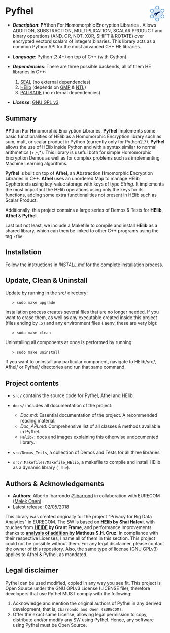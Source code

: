 # Pyfhel <img width="10%" height="10%" align="right"  src="/docs/logo/logo.png">

* **_Description_**: **PY**thon **F**or **H**omomorphic **E**ncryption **L**ibraries  . Allows ADDITION, SUBSTRACTION, MULTIPLICATION, SCALAR PRODUCT and binary operations (AND, OR, NOT, XOR, SHIFT & ROTATE) over encrypted vectors|scalars of integers|binaries. This library acts as a common Python API for the most advanced C++ HE libraries.
* **_Language_**: Python (3.4+) on top of C++ (with Cython).
* **_Dependencies_**: There are three possible backends, all of them HE libraries in C++:
   
   1. [SEAL](https://www.microsoft.com/en-us/research/project/simple-encrypted-arithmetic-library/) (no external dependencies)
   2. [HElib](https://github.com/shaih/HElib) (depends on [GMP](http://www.gmplib.org) & [NTL](http://www.shoup.net/ntl/download.html))
   3. [PALISADE](https://git.njit.edu/palisade/PALISADE.git) (no external dependencies)
   
* **_License_**: [GNU GPL v3](https://www.gnu.org/licenses/gpl-3.0.en.html)

## Summary
**PY**thon **F**or **H**momorphic **E**ncryption **L**ibraries, **Pyfhel** implements some basic functionalities of HElib as a Homomorphic Encryption library such as sum, mult, or scalar product in Python (currently only for Python2.7). **Pyfhel** allows the use of HElib inside Python and with a syntax similar to normal arithmetics (+,-,\*). This library is useful both for simple Homomorphic Encryption Demos as well as for complex problems such as implementing Machine Learning algorithms.

**Pyfhel** is built on top of **Afhel**, an **A**bstraction **H**momorphic **E**ncryption **L**ibraries in C++. **Afhel** uses an unordered Map to manage HElib Cyphertexts using key-value storage with keys of type _String_. It implements the most important the HElib operations using only the keys for its functions, adding some extra functionalities not present in HElib such as Scalar Product.

Additionally, this project contains a large series of Demos & Tests for **HElib**, **Afhel** & **Pyfhel**.

Last but not least, we include a Makefile to compile and install **HElib** as a shared library, which can then be linked to other C++ programs using the tag `-fhe`.

## Installation
Follow the instructions in *INSTALL.md* for the complete installation process. 

## Update, Clean & Uninstall
   Update by running in the src/ directory:
       
       > sudo make upgrade

   Installation process creates several files that are no longer needed. If you want to erase them, as well as any executable created inside this project (files ending by _\_x_) and any environment files (.aenv, these are very big):
       
       > sudo make clean

   Uninstalling all components at once is performed by running:
       
       > sudo make uninstall
       
If you want to uninstall any particular component, navigate to HElib/src/, Afhel/ or Pyfhel/ directories and run that same command.
   
## Project contents
- `src/` contains the source code for Pyfhel, Afhel and HElib.

- `docs/` includes all documentation of the project:

     - *Doc.md*: Essential documentation of the project. A recommended reading material.
     - *Doc_API.md*: Comprehensive list of all classes & methods available in Pyfhel.
     - `Helib/`: docs and images explaining this otherwise undocumented library.

- `src/Demos_Tests`, a collection of Demos and Tests for all three libraries
- `src/.Makefiles/Makefile_HElib`, a makefile to compile and install HElib as a dynamic library (`-fhe`).

## Authors & Acknowledgements

- **Authors**: Alberto Ibarrondo [@ibarrond](https://github.com/ibarrond) in collaboration with EURECOM ([Melek Onen](http://www.eurecom.fr/~onen/)).
- Latest release: 02/05/2018

This library was created originally for the project "Privacy for Big Data Analytics" in EURECOM. The SW is based on **[HElib](https://github.com/shaih/HElib) by Shai Halevi**, with touches from **[HEIDE](https://github.com/heide-support/HEIDE) by Grant Frame**, and performance improvements thanks to **[analysis of addition](https://mshcruz.wordpress.com/2017/05/13/sum-of-encrypted-vectors/) by Matheus S.H. Cruz**. In compliance with their respective Licenses, I name all of them in this section. This project could not be possible without them. For any legal disclaimer, please contact the owner of this repository. Also, the same type of license (GNU GPLv3) applies to Afhel & Pyfhel, as mandated.

## Legal disclaimer

Pyfhel can be used modified, copied in any way you see fit. This project is Open Source under the GNU GPLv3 License (LICENSE file), therefore developers that use Pyfhel MUST comply with the following:

   1. Acknowledge and mention the original authors of Pyfhel in any derived development, that is, `Ibarrondo and Onen (EURECOM)`.
   2. Offer the exact same License, allowing legal permission to copy, distribute and/or modify any SW using Pyfhel. Hence, any software using Pyfhel must be Open Source.
